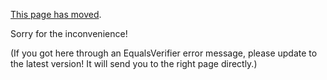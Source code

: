 [This page has moved](http://www.jqno.nl/equalsverifier/errormessages/).

Sorry for the inconvenience!

(If you got here through an EqualsVerifier error message, please update to the latest version! It will send you to the right page directly.)
